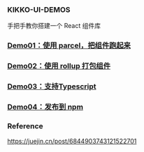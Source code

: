 ### KIKKO-UI-DEMOS
手把手教你搭建一个 React 组件库

###  [Demo01：使用 parcel，把组件跑起来 ](https://github.com/coderzzp/kikko-ui-demos/tree/main/demo01)
### [Demo02：使用 rollup 打包组件](https://github.com/coderzzp/kikko-ui-demos/tree/main/demo02)
### [Demo03：支持Typescript](https://github.com/coderzzp/kikko-ui-demos/tree/main/demo03)
### [Demo04：发布到 npm ](https://github.com/coderzzp/kikko-ui-demos/tree/main/demo01)

### Reference
https://juejin.cn/post/6844903743121522701

